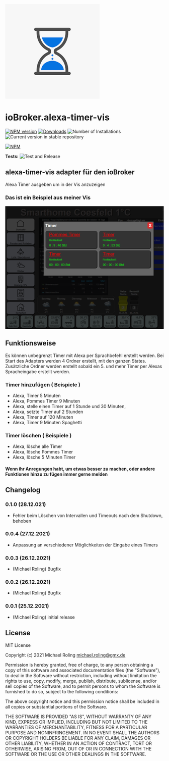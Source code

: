 ![Logo](admin/alexa-timer-vis.png)
# ioBroker.alexa-timer-vis



[![NPM version](https://img.shields.io/npm/v/iobroker.alexa-timer-vis.svg)](https://www.npmjs.com/package/iobroker.alexa-timer-vis)
[![Downloads](https://img.shields.io/npm/dm/iobroker.alexa-timer-vis.svg)](https://www.npmjs.com/package/iobroker.alexa-timer-vis)
![Number of Installations](https://iobroker.live/badges/alexa-timer-vis-installed.svg)
![Current version in stable repository](https://iobroker.live/badges/alexa-timer-vis-stable.svg)

[![NPM](https://nodei.co/npm/iobroker.alexa-timer-vis.png?downloads=true)](https://nodei.co/npm/iobroker.alexa-timer-vis/)

**Tests:** ![Test and Release](https://github.com/MiRo1310/ioBroker.alexa-timer-vis/workflows/Test%20and%20Release/badge.svg)

## alexa-timer-vis adapter für den ioBroker

Alexa Timer ausgeben um in der Vis anzuzeigen

### Das ist ein Beispiel aus meiner Vis

![](admin/timer.png)


## Funktionsweise

Es können unbegrenzt Timer mit Alexa per Sprachbefehl erstellt werden. 
Bei Start des Adapters werden 4 Ordner erstellt, mit den ganzen States.
Zusätzliche Ordner werden erstellt sobald ein 5. und mehr Timer per Alexas Spracheingabe erstellt werden. 

### Timer hinzufügen ( Beispiele )

* Alexa, Timer 5 Minuten
* Alexa, Pommes Timer 9 Minuten
* Alexa, stelle einen Timer auf 1 Stunde und 30 Minuten,
* Alexa, setzte Timer auf 2 Stunden
* Alexa, Timer auf 120 Minuten
* Alexa, Timer 9 Minuten Spaghetti

### Timer löschen ( Beispiele )

* Alexa, lösche alle Timer
* Alexa, lösche Pommes Timer
* Alexa, lösche 5 Minuten Timer


#### Wenn ihr Anregungen habt, um etwas besser zu machen, oder andere Funktionen hinzu zu fügen immer gerne melden






## Changelog
### 0.1.0 (28.12.021)
* Fehler beim Löschen von Intervallen und Timeouts nach dem Shutdown, behoben
### 0.0.4 (27.12.2021)
* Anpassung an verschiedener Möglichkeiten der Eingabe eines Timers
### 0.0.3 (26.12.2021)
* (Michael Roling) Bugfix
### 0.0.2 (26.12.2021)
* (Michael Roling) Bugfix
### 0.0.1 (25.12.2021)
* (Michael Roling) initial release

## License
MIT License

Copyright (c) 2021 Michael Roling <michael.roling@gmx.de>

Permission is hereby granted, free of charge, to any person obtaining a copy
of this software and associated documentation files (the "Software"), to deal
in the Software without restriction, including without limitation the rights
to use, copy, modify, merge, publish, distribute, sublicense, and/or sell
copies of the Software, and to permit persons to whom the Software is
furnished to do so, subject to the following conditions:

The above copyright notice and this permission notice shall be included in all
copies or substantial portions of the Software.

THE SOFTWARE IS PROVIDED "AS IS", WITHOUT WARRANTY OF ANY KIND, EXPRESS OR
IMPLIED, INCLUDING BUT NOT LIMITED TO THE WARRANTIES OF MERCHANTABILITY,
FITNESS FOR A PARTICULAR PURPOSE AND NONINFRINGEMENT. IN NO EVENT SHALL THE
AUTHORS OR COPYRIGHT HOLDERS BE LIABLE FOR ANY CLAIM, DAMAGES OR OTHER
LIABILITY, WHETHER IN AN ACTION OF CONTRACT, TORT OR OTHERWISE, ARISING FROM,
OUT OF OR IN CONNECTION WITH THE SOFTWARE OR THE USE OR OTHER DEALINGS IN THE
SOFTWARE.